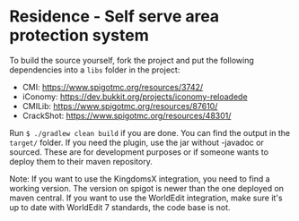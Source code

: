 Residence - Self serve area protection system
=============================================

To build the source yourself, fork the project and put the following dependencies into a `libs` folder in the project:

- CMI: https://www.spigotmc.org/resources/3742/
- iConomy: https://dev.bukkit.org/projects/iconomy-reloadede
- CMILib: https://www.spigotmc.org/resources/87610/
- CrackShot: https://www.spigotmc.org/resources/48301/

Run `$ ./gradlew clean build` if you are done. You can find the output in the `target/` folder.
If you need the plugin, use the jar without -javadoc or sourced. These are for development purposes or if someone wants to
deploy them to their maven repository.

Note: If you want to use the KingdomsX integration, you need to find a working version. The version on spigot is
newer than the one deployed on maven central.
If you want to use the WorldEdit integration, make sure it's up to date with WorldEdit 7 standards, the code base is not.
